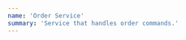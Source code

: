 ```yaml
---
name: 'Order Service'
summary: 'Service that handles order commands.'
---
```

<Mermaid />

<NodeGraph />


